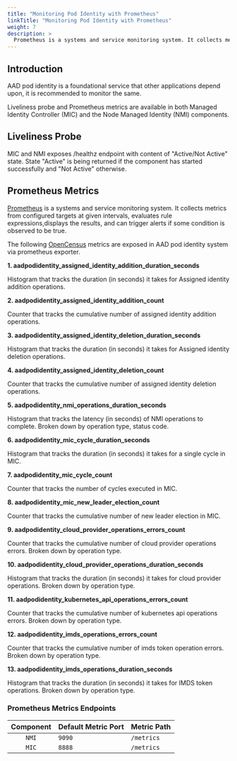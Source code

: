 ```yaml
---
title: "Monitoring Pod Identity with Prometheus"
linkTitle: "Monitoring Pod Identity with Prometheus"
weight: 7
description: >
  Prometheus is a systems and service monitoring system. It collects metrics from configured targets at given intervals, evaluates rule expressions,displays the results, and can trigger alerts if some condition is observed to be true.
---
```


## Introduction  

AAD pod identity is a foundational service that other applications depend upon, it is recommended to monitor the same.

Liveliness probe and Prometheus metrics are available in both Managed Identity Controller (MIC) and the Node Managed Identity (NMI) components.
  
## Liveliness Probe

MIC and NMI exposes /healthz endpoint with content of "Active/Not Active" state.
State "Active" is being returned if the component has started successfully and "Not Active" otherwise.  

## Prometheus Metrics 

[Prometheus](https://github.com/prometheus/prometheus) is a systems and service monitoring system. It collects metrics from configured targets at given intervals, evaluates rule expressions,displays the results, and can trigger alerts if some condition is observed to be true.

The following [OpenCensus](https://opencensus.io/) metrics are exposed in AAD pod identity system via prometheus exporter.  

**1. aadpodidentity_assigned_identity_addition_duration_seconds**

Histogram that tracks the duration (in seconds) it takes for Assigned identity addition operations.

**2. aadpodidentity_assigned_identity_addition_count**

Counter that tracks the cumulative number of assigned identity addition operations.

**3. aadpodidentity_assigned_identity_deletion_duration_seconds**

Histogram that tracks the duration (in seconds) it takes for Assigned identity deletion operations.

**4. aadpodidentity_assigned_identity_deletion_count**

Counter that tracks the cumulative number of assigned identity deletion operations.

**5. aadpodidentity_nmi_operations_duration_seconds**

Histogram that tracks the latency (in seconds) of NMI operations to complete. Broken down by operation type, status code.

**6. aadpodidentity_mic_cycle_duration_seconds**

Histogram that tracks the duration (in seconds) it takes for a single cycle in MIC.

**7. aadpodidentity_mic_cycle_count**

Counter that tracks the number of cycles executed in MIC.

**8. aadpodidentity_mic_new_leader_election_count**

Counter that tracks the cumulative number of new leader election in MIC.

**9. aadpodidentity_cloud_provider_operations_errors_count**

Counter that tracks the cumulative number of cloud provider operations errors. Broken down by operation type.

**10. aadpodidentity_cloud_provider_operations_duration_seconds**

Histogram that tracks the duration (in seconds) it takes for cloud provider operations. Broken down by operation type.

**11. aadpodidentity_kubernetes_api_operations_errors_count**

Counter that tracks the cumulative number of kubernetes api operations errors. Broken down by operation type.

**12. aadpodidentity_imds_operations_errors_count**

Counter that tracks the cumulative number of imds token operation errors. Broken down by operation type.

**13. aadpodidentity_imds_operations_duration_seconds**

Histogram that tracks the duration (in seconds) it takes for IMDS token operations. Broken down by operation type.

### Prometheus Metrics Endpoints

| Component | Default Metric Port | Metric Path |
|:---------:|---------------------|-------------|
| `NMI`     | `9090`              | `/metrics`   |
| `MIC`     | `8888`              | `/metrics`   |